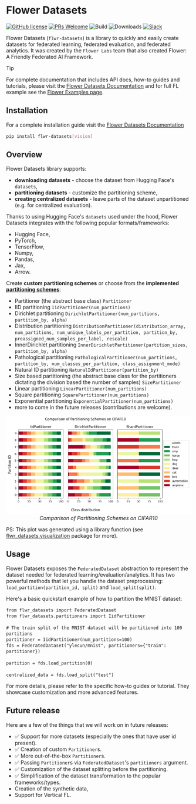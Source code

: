 # Flower Datasets

[![GitHub license](https://img.shields.io/github/license/adap/flower)](https://github.com/adap/flower/blob/main/LICENSE)
[![PRs Welcome](https://img.shields.io/badge/PRs-welcome-brightgreen.svg)](https://github.com/adap/flower/blob/main/CONTRIBUTING.md)
![Build](https://github.com/adap/flower/actions/workflows/framework.yml/badge.svg)
![Downloads](https://pepy.tech/badge/flwr-datasets)
[![Slack](https://img.shields.io/badge/Chat-Slack-red)](https://flower.ai/join-slack)

Flower Datasets (`flwr-datasets`) is a library to quickly and easily create datasets for federated learning, federated evaluation, and federated analytics. It was created by the `Flower Labs` team that also created Flower: A Friendly Federated AI Framework.

> [!TIP]
> For complete documentation that includes API docs, how-to guides and tutorials, please visit the [Flower Datasets Documentation](https://flower.ai/docs/datasets/) and for full FL example see the [Flower Examples page](https://github.com/adap/flower/tree/main/examples).

## Installation

For a complete installation guide visit the [Flower Datasets Documentation](https://flower.ai/docs/datasets/)

```bash
pip install flwr-datasets[vision]
```

## Overview

Flower Datasets library supports:

- **downloading datasets** - choose the dataset from Hugging Face's `datasets`,
- **partitioning datasets** - customize the partitioning scheme,
- **creating centralized datasets** - leave parts of the dataset unpartitioned (e.g. for centralized evaluation).

Thanks to using Hugging Face's `datasets` used under the hood, Flower Datasets integrates with the following popular formats/frameworks:

- Hugging Face,
- PyTorch,
- TensorFlow,
- Numpy,
- Pandas,
- Jax,
- Arrow.

Create **custom partitioning schemes** or choose from the **implemented [partitioning schemes](https://flower.ai/docs/datasets/ref-api/flwr_datasets.partitioner.html#module-flwr_datasets.partitioner)**:

- Partitioner (the abstract base class) `Partitioner`
- IID partitioning `IidPartitioner(num_partitions)`
- Dirichlet partitioning `DirichletPartitioner(num_partitions, partition_by, alpha)`
- Distribution partitioning `DistributionPartitioner(distribution_array, num_partitions, num_unique_labels_per_partition, partition_by, preassigned_num_samples_per_label, rescale)`
- InnerDirichlet partitioning `InnerDirichletPartitioner(partition_sizes, partition_by, alpha)`
- Pathological partitioning `PathologicalPartitioner(num_partitions, partition_by, num_classes_per_partition, class_assignment_mode)`
- Natural ID partitioning `NaturalIdPartitioner(partition_by)`
- Size based partitioning (the abstract base class for the partitioners dictating the division based the number of samples) `SizePartitioner`
- Linear partitioning `LinearPartitioner(num_partitions)`
- Square partitioning `SquarePartitioner(num_partitions)`
- Exponential partitioning `ExponentialPartitioner(num_partitions)`
- more to come in the future releases (contributions are welcome).

<p align="center">
  <img src="./docs/source/_static/readme/comparison_of_partitioning_schemes.png" alt="Comparison of partitioning schemes."/>
  <br>
  <em>Comparison of Partitioning Schemes on CIFAR10</em>
</p>

PS: This plot was generated using a library function (see [flwr_datasets.visualization](https://flower.ai/docs/datasets/ref-api/flwr_datasets.visualization.html) package for more).

## Usage

Flower Datasets exposes the `FederatedDataset` abstraction to represent the dataset needed for federated learning/evaluation/analytics. It has two powerful methods that let you handle the dataset preprocessing: `load_partition(partition_id, split)` and `load_split(split)`.

Here's a basic quickstart example of how to partition the MNIST dataset:

```
from flwr_datasets import FederatedDataset
from flwr_datasets.partitioners import IidPartitioner

# The train split of the MNIST dataset will be partitioned into 100 partitions
partitioner = IidPartitioner(num_partitions=100)
fds = FederatedDataset("ylecun/mnist", partitioners={"train": partitioner})

partition = fds.load_partition(0)

centralized_data = fds.load_split("test")
```

For more details, please refer to the specific how-to guides or tutorial. They showcase customization and more advanced features.

## Future release

Here are a few of the things that we will work on in future releases:

- ✅ Support for more datasets (especially the ones that have user id present).
- ✅ Creation of custom `Partitioner`s.
- ✅ More out-of-the-box `Partitioner`s.
- ✅ Passing `Partitioner`s via `FederatedDataset`'s `partitioners` argument.
- ✅ Customization of the dataset splitting before the partitioning.
- ✅ Simplification of the dataset transformation to the popular frameworks/types.
- Creation of the synthetic data,
- Support for Vertical FL.
